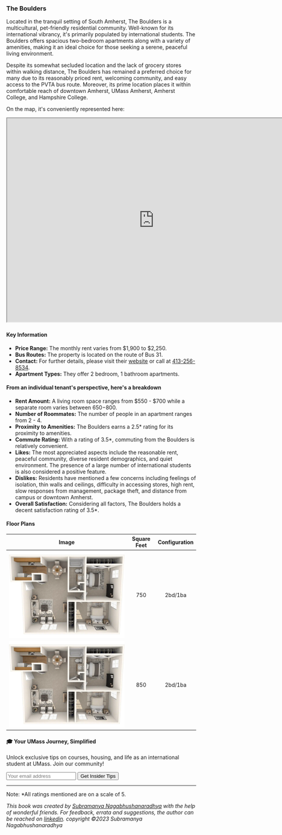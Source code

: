 ### The Boulders

Located in the tranquil setting of South Amherst, The Boulders is a multicultural, pet-friendly residential community. Well-known for its international vibrancy, it's primarily populated by international students. The Boulders offers spacious two-bedroom apartments along with a variety of amenities, making it an ideal choice for those seeking a serene, peaceful living environment.

Despite its somewhat secluded location and the lack of grocery stores within walking distance, The Boulders has remained a preferred choice for many due to its reasonably priced rent, welcoming community, and easy access to the PVTA bus route. Moreover, its prime location places it within comfortable reach of downtown Amherst, UMass Amherst, Amherst College, and Hampshire College.

On the map, it's conveniently represented here:
<div class="responsive-container">
    <iframe src="https://www.google.com/maps/d/embed?mid=1kU2N9nEYh9XInt5QQKhio9AR7L8OHEk&ehbc=2E312F" width="780" height="540"></iframe>
</div>

#### Key Information
- **Price Range:** The monthly rent varies from $1,900 to $2,250.
- **Bus Routes:** The property is located on the route of Bus 31.
- **Contact:** For further details, please visit their [website](https://bouldersapartmenthomes.com) or call at [413-256-8534](tel:413-256-8534).
- **Apartment Types:** They offer 2 bedroom, 1 bathroom apartments.

#### From an individual tenant's perspective, here's a breakdown
- **Rent Amount:** A living room space ranges from $550 - $700 while a separate room varies between $650-$800.
- **Number of Roommates:** The number of people in an apartment ranges from 2 - 4.
- **Proximity to Amenities:** The Boulders earns a 2.5* rating for its proximity to amenities.
- **Commute Rating:** With a rating of 3.5*, commuting from the Boulders is relatively convenient.
- **Likes:** The most appreciated aspects include the reasonable rent, peaceful community, diverse resident demographics, and quiet environment. The presence of a large number of international students is also considered a positive feature.
- **Dislikes:** Residents have mentioned a few concerns including feelings of isolation, thin walls and ceilings, difficulty in accessing stores, high rent, slow responses from management, package theft, and distance from campus or downtown Amherst.
- **Overall Satisfaction:** Considering all factors, The Boulders holds a decent satisfaction rating of 3.5*.

#### Floor Plans
| Image | Square Feet | Configuration |
| :---: | :---: | :---: |
| ![Floor Plan 1](/assets/boulders_floorplan_1.webp) | 750 | 2bd/1ba |
| ![Floor Plan 2](/assets/boulders_floorplan_2.webp) | 850 | 2bd/1ba |


<div class="new-newsletter">
    <h4>🎓 Your UMass Journey, Simplified</h4>
    <p>Unlock exclusive tips on courses, housing, and life as an international student at UMass. Join our community!</p>
    <form class="newsletter-form">
        <input type="email" name="email" placeholder="Your email address" required>
        <button type="submit" class="newsletter-btn">Get Insider Tips</button>
    </form>
</div>

<script src="../assets/newsletter.js" defer></script>

---
Note: 
*All ratings mentioned are on a scale of 5.

*This book was created by [Subramanya Nagabhushanaradhya](https://subramanya.ai) with the help of wonderful friends. For feedback, errata and suggestions, the author can be reached on [linkedin](https://www.linkedin.com/in/nsubramanya). copyright ©2023 Subramanya Nagabhushanaradhya*